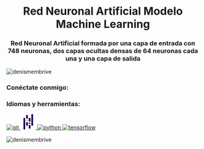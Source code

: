 <h1 align="center">Red Neuronal Artificial Modelo Machine Learning</h1>
<h3 align="center">Red Neuronal Artificial formada por una capa de entrada con 748 neuronas, dos capas ocultas densas de 64 neuronas cada una y una capa de salida</h3>

<p align="left"> <img src="https://komarev.com/ghpvc/?username=denismembrive&label=Profile%20views&color=0e75b6&style=flat" alt="denismembrive" /> </p>

<h3 align="left">Conéctate conmigo:</h3>
<p align="left">
</p>

<h3 align="left">Idiomas y herramientas:</h3>
<p align="left"> <a href="https://git-scm.com/" target="_blank" rel="noreferrer"> <img src="https://www.vectorlogo.zone/logos/ git-scm/git-scm-icon.svg" alt="git" width="40" height="40"/> </a> <a href="https://pandas.pydata.org/" objetivo ="_blank" rel="noreferrer"> <img src="https://raw.githubusercontent.com/devicons/devicon/2ae2a900d2f041da66e950e4d48052658d850630/icons/pandas/pandas-original.svg" alt="pandas" width="40 " altura="40"/> </a> <a href="https://www.python.org" target="_blank" rel="noreferrer"> <img src="https://raw.githubusercontent .com/devicons/devicon/master/icons/python/python-original.svg" alt="python" width="40" height="40"/> </a> <a href="https://www .tensorflow.org" target="_blank" rel="noreferrer"> <img src="https://www.vectorlogo.zone/logos/tensorflow/tensorflow-icon.svg" alt="tensorflow" width="40 " height="40"/> </a> </p>

<p><img align="center" src="https://github-readme-stats.vercel.app/api/top-langs?username =denismembrive&show_icons=true&locale=en&layout=compact" alt="denismembrive" /></p>

